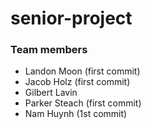 ﻿# senior-project

### Team members
- Landon Moon (first commit)
- Jacob Holz (first commit)
- Gilbert Lavin
- Parker Steach (first commit)
- Nam Huynh (1st commit)
